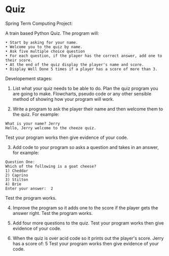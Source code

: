 # Quiz
Spring Term Computing Project:

A train based Python Quiz.
The program will:

    • Start by asking for your name. 
    • Welcome you to the quiz by name. 
    • Ask five multiple choice question
    • For each question, if the player has the correct answer, add one to their score.
    • At the end of the quiz display the player's name and score.
    • Display Well Done 5 times if a player has a score of more than 3.

Developement stages:

1. List what your quiz needs to be able to do. Plan the quiz program you are going to make. Flowcharts, pseudo code or any other sensible method of showing how your program will work.

2. Write a program to ask the player their name and then welcome them to the quiz. For example: 
  ```
  What is your name? Jerry
  Hello, Jerry welcome to the cheeze quiz.
  ```
  Test your program works then give evidence of your code.

3. Add code to your program so asks a question and takes in an answer, for example:
  ```
  Question One:
  Which of the following is a goat cheese?
  1) Cheddar 
  2) Caprino 
  3) Stilton 
  4) Brie 
  Enter your answer:  2
  ```
  Test the program works.
  
4. Improve the program so it adds one to the score if the player gets the answer right. Test the program works.

5. Add four more questions to the quiz. Test your program works then give evidence of your code.
 
6. When the quiz is over acid code so it prints out the player's score. Jerry has a score of: 5 
Test your program works then give evidence of your code. 
